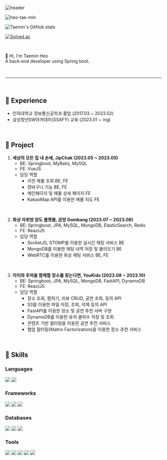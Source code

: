 ![header](https://capsule-render.vercel.app/api?type=waving&theme=dark&height=400&section=header&text=Welcome!&desc=Heo-Tae-Min%20/%20Back-end%20developer&fontSize=80&animation=fadeIn&fontAlignY=38&descSize=30&descAlignY=53)

<p aign="left"> <img src="https://komarev.com/ghpvc/?username=heo-tae-min&label=Profile%20views&color=0e75b6&style=flat" alt="heo-tae-min" /> </p>

![Taemin's GitHub stats](https://github-readme-stats.vercel.app/api?username=Heo-Tae-Min&show_icons=true&theme=graywhite)

[![Solved.ac](http://mazassumnida.wtf/api/v2/generate_badge?boj=taemin555)](https://solved.ac/taemin555)

</br>

👋 Hi, I'm Taemin Heo   
A back-end developer using Spring boot.

</br>

---
</br>

## 🌄 Experience
- 인하대학교 정보통신공학과 졸업 (2017.03 ~ 2023.02)
- 삼성청년SW아카데미(SSAFY) 교육 (2023.01 ~ ing)
</br>

## 📝 Project
1. **세상의 모든 집 내 손에, JipChak (2023.05 ~ 2023.05)**
    - BE: Springboot, MyBatis, MySQL
    - FE: VueJS
    - 담당 역할
      - 이전 매물 조회 BE, FE
      - 장바구니 기능 BE, FE
      - 메인페이지 및 매물 상세 페이지 FE
      - KakaoMap API를 이용한 매물 지도 FE
</br>

2. **화상 자취방 양도 플랫폼, 곰방 Gombang (2023.07 ~ 2023.08)**
    - BE: Springboot, JPA, MySQL, MongoDB, ElasticSearch, Redis
    - FE: ReactJS
    - 담당 역할
      - SocketJS, STOMP를 이용한 실시간 채팅 서비스 BE
      - MongoDB를 이용한 채팅 내역 저장 및 불러오기 BE
      - WebRTC를 이용한 화상 채팅 서비스 BE, FE
</br>

3. **아이와 추억을 함께할 장소를 찾는다면, YouKids (2023.08 ~ 2023.10)**
    - BE: Springboot, JPA, MySQL, MongoDB, FastAPI, DynamoDB
    - FE: ReactJS
    - 담당 역할
      - 장소 조회, 찜하기, 리뷰 CRUD, 공연 조회, 등의 API
      - S3를 이용한 파일 저장, 조회, 삭제 등의 API
      - FastAPI를 이용한 장소 및 공연 추천 서버 구현
      - DynamoDB를 이용한 유저 클릭수 저장 및 조회
      - 콘텐츠 기반 필터링을 이용한 공연 추천 서비스
      - 협업 필터링(Matrix Factorization)을 이용한 장소 추천 서비스
</br>

## 🦾 Skills
### Languages
<span><img src="https://img.shields.io/badge/Java-007396?style=flat&logo=OpenJDK&logoColor=white"/></span>
<span><img src="https://img.shields.io/badge/Python-3776AB?style=flat&logo=Python&logoColor=white"/></span>
### Frameworks
<span><img src="https://img.shields.io/badge/Spring-6DB33F?style=flat&logo=Spring&logoColor=white"/></span>
<span><img src="https://img.shields.io/badge/Spring Boot-6DB33F?style=flat&logo=Spring boot&logoColor=white"/></span>
<span><img src="https://img.shields.io/badge/FastAPI-009688?style=flat&logo=FastAPI&logoColor=white"/></span>
### Databases
<span><img src="https://img.shields.io/badge/MySQL-4479A1?style=flat&logo=MySQL&logoColor=white"/></span>
<span><img src="https://img.shields.io/badge/MongoDB-47A248?style=flat&logo=MongoDB&logoColor=white"/></span>
<span><img src="https://img.shields.io/badge/DynamoDB-4053D6?style=flat&logo=AmazonDynamoDB&logoColor=white"/></span>
### Tools
<span><img src="https://img.shields.io/badge/IntelliJ IDEA-000000?style=flat&logo=IntelliJ IDEA&logoColor=white"/></span>
<span><img src="https://img.shields.io/badge/Eclipse IDE-2C2255?style=flat&logo=Eclipse IDE&logoColor=white"/></span>
<span><img src="https://img.shields.io/badge/Visual Studio-5C2D91?style=flat&logo=Visual Studio&logoColor=white"/></span>
<span><img src="https://img.shields.io/badge/Visual Studio Code-007ACC?style=flat&logo=Visual Studio Code&logoColor=white"/></span>
<span><img src="https://img.shields.io/badge/Git-F05032?style=flat&logo=Git&logoColor=white"/></span>
